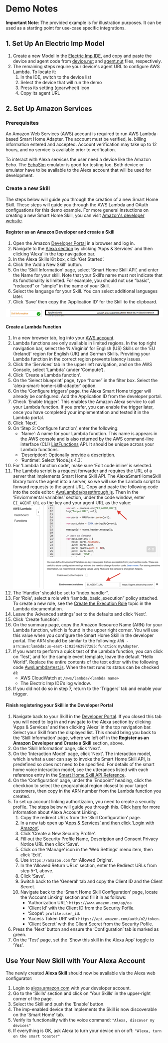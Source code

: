 # Demo Notes

**Important Note**:
The provided example is for illustration purposes. It can be used as a starting point for use-case specific integrations. 

## 1. Set Up An Electric Imp Model

1. Create a new Model in the [Electric Imp IDE](https://ide.electricimp.com), and copy and paste the device and agent code from [device.nut](device.nut) and [agent.nut](agent.nut) files, respectively.
2. The remaining steps require your device's agent URL to configure AWS Lambda. To locate it:
    1. In the IDE, switch to the device list
    2. Select the device that will run the demo
    3. Press its setting (gearwheel) icon
    4. Copy its agent URL

## 2. Set Up Amazon Services

### Prerequisites

An Amazon Web Services (AWS) account is required to run AWS Lambda-based Smart Home Adapter. The account must be verified, ie. billing information entered and accepted. Account verification may take up to 12 hours, and no service is available prior to verification.

To interact with Alexa services the user need a device like the Amazon Echo. The [EchoSim](https://echosim.io/) emulator is good for testing too. Both device or emulator have to be available to the Alexa account that will be used for development.

### Create a new Skill

The steps below will guide you through the creation of a new Smart Home Skill. These steps will guide you through the AWS Lambda and OAuth configuations for this demo example. For more general instuctions on creating a new Smart Home Skill, you can visit [Amazon's developer website](https://developer.amazon.com/public/solutions/alexa/alexa-skills-kit/docs/steps-to-create-a-smart-home-skill).

#### Register as an Amazon Developer and create a Skill

1. Open the Amazon [Developer Portal](https://developer.amazon.com/home.html) in a browser and log in.
2. Navigate to the [Alexa section](https://developer.amazon.com/edw/home.html#/) by clicking ‘Apps & Services’ and then clicking ‘Alexa’ in the top navigation bar.
3. In the Alexa Skills Kit box, click ‘Get Started’.
4. Click the ‘Add a New Skill’ button.
5. On the ‘Skill Information’ page, select ‘Smart Home Skill API’, and enter the Name for your skill.
    Note that your Skill’s name must not indicate that its functionality is limited. For example, you should not use “basic”, “reduced” or “simple” in the name of your Skill.
6. Select the language for your Skill. You can select additional languages later.
7. Click ‘Save’ then copy the ‘Application ID’ for the Skill to the clipboard.

![Application Id](images/applicationid.png)

#### Create a Lambda Function

1. In a new browser tab, log into your [AWS account](https://aws.amazon.com/console/).
2. Lambda functions are only available in limited regions. In the top right navigation bar, select the ‘N.Virginia’ for English (US) Skills or the ‘EU (Ireland)’ region for English (UK) and German Skills. Providing your Lambda function in the correct region prevents latency issues.
3. Click the ‘Services’ tab in the upper left navigation, and on the AWS Console, select ‘Lambda’ (under ‘Compute’).
4. Click ‘Create a Lambda function’.
5. On the ‘Select blueprint’ page, type “home” in the filter box. Select the ‘alexa-smart-home-skill-adapter’ option.
6. On the ‘Configure triggers’ page, the Alexa Smart Home trigger will already be configured. Add the Application ID from the developer portal.
7. Check ‘Enable trigger’. This enables the Amazon Alexa service to call your Lambda function. If you prefer, you can enable the trigger later, once you have completed your implementation and tested it in the Lambda portal.
8. Click ‘Next’.
9. On ‘Step 3: Configure function’, enter the following:
    * ‘Name’: A name for your Lambda function. This name is appears in the AWS console and is also returned by the
    AWS command-line interface (CLI) [ListFunctions](http://docs.aws.amazon.com/lambda/latest/dg/API_ListFunctions.html) API. It should be unique across your Lambda functions.
    * ‘Description’: Optionally provide a description.
    * ‘Runtime’: Select ‘Node.js 4.3’.
10. For ‘Lambda function code’, make sure ‘Edit code inline’ is selected.
11. The Lambda script is a request forwarder and requires the URL of a server that implements Smart Home Skill API. The  AlexaSmartHomeSkill library turns the agent into a server, so we will use the Lambda script to forward requests to the agent URL. Copy and paste the following code into the code editor: [AwsLambda/passthrough.js](../AwsLambda/passthrough.js). Then in the ‘Enviornmental variables’ section, under the code window, enter `EI_AGENT_URL` as the key and your agent URL as the value:
![Agent URL](./images/agent-url.png)
12. The ‘Handler’ should be set to “index.handler”.
13. For ‘Role’, select a role with “lambda_basic_execution” policy attached. To create a new role, see the
[Create the Execution Role](http://docs.aws.amazon.com/lambda/latest/dg/with-s3-example-create-iam-role.html) topic in the Lambda documentation.
14. Leave the ‘Advanced settings’ set to the defaults and click ‘Next’.
15. Click ‘Create function’.
16. On the summary page, copy the Amazon Resource Name (ARN) for your Lambda function, which is found in the upper
right corner. You will use this value when you configure the Smart Home Skill in the developer
portal. The ARN should be similar to the following: `ARN - arn:aws:lambda:us-east-1:025463977285:function:myAdapter`.
17. If you want to perform a quick test of the Lambda function, you can click on ‘Test’, and for the sample event template, leave the default “Hello World”. Replace the entire contents of the text editor with the following code [AwsLambda/test.js](../AwsLambda/test.js). When the test runs its status can be checked at:
    * AWS CloudWatch at `/aws/lambda/<lambda name>`
    * The Electric Imp IDE’s log window.
18. If you did not do so in step 7, return to the ‘Triggers’ tab and enable your trigger.

#### Finish registering your Skill in the Developer Portal

1. Navigate back to your Skill in the [Developer Portal](https://developer.amazon.com/home.html). If you closed this tab you will need to log in and navigate to the Alexa section by clicking ‘Apps & Services’ and then clicking ‘Alexa’ in the top navigation bar. Select your Skill from the displayed list. This should bring you back to the ‘Skill Information’ page, where we left off in the **Register as an Amazon Developer and Create a Skill** section, above.
2. On the ‘Skill Information’ page, click ‘Next’.
3. On the ‘Interaction Model’ page, click ‘Next’. The interaction model, which is what a user can say to invoke the Smart Home Skill API, is predefined so does not need to be specified. For details of the smart home voice interaction model,
see the utterances listed with each reference entry in the [Smart Home Skill API Reference](https://developer.amazon.com/public/solutions/alexa/alexa-skills-kit/docs/smart-home-skill-api-reference).
4. On the ‘Configuration’ page, under the ‘Endpoint’ heading, click the checkbox to select the geographical region closest to your target customers, then copy in the ARN number from the Lambda function you created.
5. To set up account linking authortizaion, you need to create a security profile. The steps below will guide you through this. Click [here](https://developer.amazon.com/blogs/post/Tx3CX1ETRZZ2NPC/Alexa-Account-Linking-5-Steps-to-Seamlessly-Link-Your-Alexa-Skill-with-Login-wit) for more information about Alexa Account Linking.
    1. Copy the redirect URLs from the ‘Skill Configuration’ page.
    2. In a new tab open up [‘Apps & Services’ and then click ‘Login with Amazon’](https://developer.amazon.com/lwa/sp/overview.html).
    3. Click ‘Create a New Security Profile’.
    4. Fill out the Security Profile Name, Description and Consent Privacy Notice URL then click ‘Save’.
    5. Click on the ‘Manage’ icon in the ‘Web Settings’ menu item, then click ‘Edit’.
    6. Use `https://amazon.com` for ‘Allowed Origins’.
    7. In the ‘Allowed Return URLs’ section, enter the Redirect URLs from step 5-1, above.
    8. Click ‘Save’.
    9. Switch back to the ‘General’ tab and copy the Client ID and the Client Secret.
    9. Navigate back to the ‘Smart Home Skill Configuration’ page, locate the ‘Account Linking’ section and fill it in as follows:
        * ‘Authorization URL’: `https://www.amazon.com/ap/oa`
        * ‘Client Id’ with the Client ID from the Security Pofile.
        * ‘Scope’: `profile:user_id`.
        * ‘Access Token URI’ with `https://api.amazon.com/auth/o2/token`.
        * ‘Client Secret’ with the Client Secret from the Security Pofile.
6. Press the ‘Next’ button and ensure the ‘Configuration’ tab is marked as green.
7. On the ‘Test’ page, set the ‘Show this skill in the Alexa App’ toggle to ‘Yes’.

## Use Your New Skill with Your Alexa Account

The newly created **Alexa Skill** should now be available via the Alexa web configurator:

1. Login to [alexa.amazon.com](https://alexa.amazon.com) with your developer account.
2. Go to the ‘Skills’ section and click on ‘Your Skills’ in the upper-right corner of the page.
3. Select the Skill and push the ‘Enable’ button.
4. The imp-enabled device that implements the Skill is now discoverable on the ‘Smart Home’ tab.
5. Verify its functionality with the voice command: `"Alexa, discover my devices"`
6. If everything is OK, ask Alexa to turn your device on or off: `"Alexa, turn on the smart toaster"`

